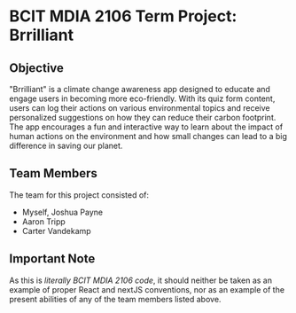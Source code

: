 # BCIT MDIA 2106 Term Project: Brrilliant

## Objective

"Brrilliant" is a climate change awareness app designed to educate and engage users in becoming more eco-friendly. With its quiz form content, users can log their actions on various environmental topics and receive personalized suggestions on how they can reduce their carbon footprint. The app encourages a fun and interactive way to learn about the impact of human actions on the environment and how small changes can lead to a big difference in saving our planet.

## Team Members

The team for this project consisted of:

- Myself, Joshua Payne
- Aaron Tripp
- Carter Vandekamp
  
## Important Note

As this is _literally BCIT MDIA 2106 code_, it should neither be taken as an example of proper React and nextJS conventions, nor as an example of the present abilities of any of the team members listed above.
